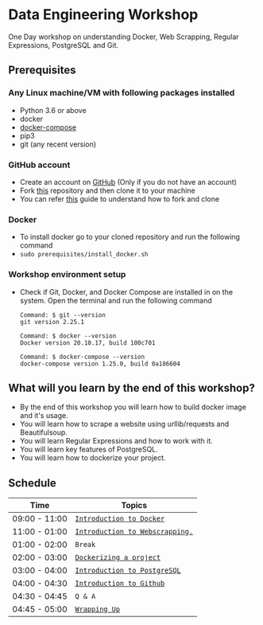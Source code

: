 # Data Engineering Workshop

One Day workshop on understanding Docker, Web Scrapping, Regular Expressions, PostgreSQL and Git.

## Prerequisites

### Any Linux machine/VM with following packages installed
- Python 3.6 or above
- docker
- [docker-compose](https://docs.docker.com/compose/install/)
- pip3
- git (any recent version)

### GitHub account
- Create an account on [GitHub](https://github.com/join) (Only if you do not have an account)
- Fork [this](https://github.com/UniCourt/DataEngineering-Workshop1) repository and then clone it to your machine
- You can refer [this](https://docs.github.com/en/get-started/quickstart/fork-a-repo) guide to understand how to fork and clone

### Docker
- To install docker go to your cloned repository and run the following command
- `sudo prerequisites/install_docker.sh`

### Workshop environment setup 
 - Check if Git, Docker, and Docker Compose are installed in on the system. Open the terminal and run the following command
   ```
   Command: $ git --version
   git version 2.25.1

   Command: $ docker --version
   Docker version 20.10.17, build 100c701

   Command: $ docker-compose --version
   docker-compose version 1.25.0, build 0a186604

   ```

## What will you learn by the end of this workshop?
- By the end of this workshop you will learn how to build docker image and it's usage.
- You will learn how to scrape a website using urllib/requests and Beautifulsoup.
- You will learn Regular Expressions and how to work with it.
- You will learn key features of PostgreSQL.
- You will learn how to dockerize your project.

## Schedule
| Time          | Topics
|---------------|-------
| 09:00 - 11:00 |  [`Introduction to Docker`](/docs/introduction_to_docker.md)
| 11:00 - 01:00 |  [`Introduction to Webscrapping.`](/docs/introduction_to_webscraping.md)
| 01:00 - 02:00 |  `Break`
| 02:00 - 03:00 |  [`Dockerizing a project`](/docs/working_with_docker_container.md)
| 03:00 - 04:00 |  [`Introduction to PostgreSQL`](/docs/introduction_to_postgresql.md)
| 04:00 - 04:30 |  [`Introduction to Github`](/docs/introduction_to_git_commands.md)
| 04:30 - 04:45 |  `Q & A`
| 04:45 - 05:00 |  [`Wrapping Up`](/docs/workshop1_home_work.md)